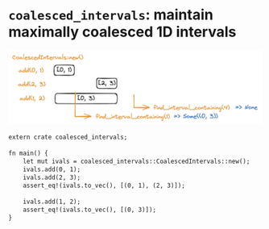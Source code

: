 # `coalesced_intervals`: maintain maximally coalesced 1D intervals

![sample usage](docs/coalesced-intervals.png)

```
extern crate coalesced_intervals;

fn main() {
    let mut ivals = coalesced_intervals::CoalescedIntervals::new();
    ivals.add(0, 1);
    ivals.add(2, 3);
    assert_eq!(ivals.to_vec(), [(0, 1), (2, 3)]);

    ivals.add(1, 2);
    assert_eq!(ivals.to_vec(), [(0, 3)]);
}
```
